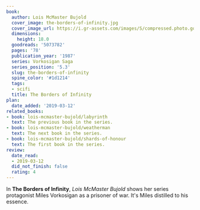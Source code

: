 ```yaml
---
book:
  author: Lois McMaster Bujold
  cover_image: the-borders-of-infinity.jpg
  cover_image_url: https://i.gr-assets.com/images/S/compressed.photo.goodreads.com/books/1327917017l/5073782._SX98_.jpg
  dimensions:
    height: 18.0
  goodreads: '5073782'
  pages: '78'
  publication_year: '1987'
  series: Vorkosigan Saga
  series_position: '5.3'
  slug: the-borders-of-infinity
  spine_color: '#1d1214'
  tags:
  - scifi
  title: The Borders of Infinity
plan:
  date_added: '2019-03-12'
related_books:
- book: lois-mcmaster-bujold/labyrinth
  text: The previous book in the series.
- book: lois-mcmaster-bujold/weatherman
  text: The next book in the series.
- book: lois-mcmaster-bujold/shards-of-honour
  text: The first book in the series.
review:
  date_read:
  - 2019-03-12
  did_not_finish: false
  rating: 4
---
```


In **The Borders of Infinity**, *Lois McMaster Bujold* shows her series protagonist Miles Vorkosigan as a prisoner of war. It's Miles distilled to his essence.
